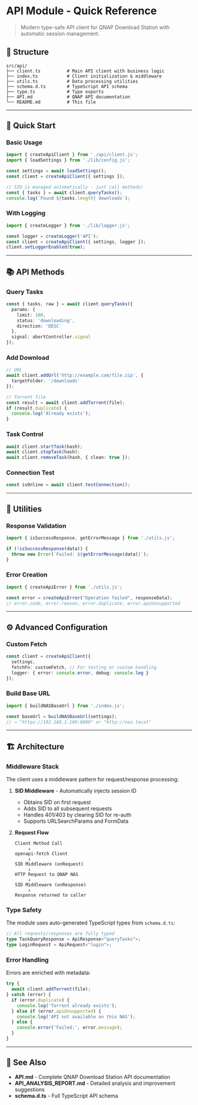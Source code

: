 # API Module - Quick Reference

> Modern type-safe API client for QNAP Download Station with automatic session management.

## 📂 Structure

```
src/api/
├── client.ts          # Main API client with business logic
├── index.ts           # Client initialization & middleware
├── utils.ts           # Data processing utilities
├── schema.d.ts        # TypeScript API schema
├── type.ts            # Type exports
├── API.md             # QNAP API documentation
└── README.md          # This file
```

---

## 🚀 Quick Start

### Basic Usage

```typescript
import { createApiClient } from './api/client.js';
import { loadSettings } from './lib/config.js';

const settings = await loadSettings();
const client = createApiClient({ settings });

// SID is managed automatically - just call methods!
const { tasks } = await client.queryTasks();
console.log(`Found ${tasks.length} downloads`);
```

### With Logging

```typescript
import { createLogger } from './lib/logger.js';

const logger = createLogger('API');
const client = createApiClient({ settings, logger });
client.setLoggerEnabled(true);
```

---

## 📚 API Methods

### Query Tasks
```typescript
const { tasks, raw } = await client.queryTasks({
  params: {
    limit: 100,
    status: 'downloading',
    direction: 'DESC'
  },
  signal: abortController.signal
});
```

### Add Download
```typescript
// URL
await client.addUrl('http://example.com/file.zip', {
  targetFolder: '/downloads'
});

// Torrent file
const result = await client.addTorrent(file);
if (result.duplicate) {
  console.log('Already exists');
}
```

### Task Control
```typescript
await client.startTask(hash);
await client.stopTask(hash);
await client.removeTask(hash, { clean: true });
```

### Connection Test
```typescript
const isOnline = await client.testConnection();
```

---

## 🔧 Utilities

### Response Validation
```typescript
import { isSuccessResponse, getErrorMessage } from './utils.js';

if (!isSuccessResponse(data)) {
  throw new Error(`Failed: ${getErrorMessage(data)}`);
}
```

### Error Creation
```typescript
import { createApiError } from './utils.js';

const error = createApiError("Operation failed", responseData);
// error.code, error.reason, error.duplicate, error.apiUnsupported
```

---

## ⚙️ Advanced Configuration

### Custom Fetch
```typescript
const client = createApiClient({
  settings,
  fetchFn: customFetch, // For testing or custom handling
  logger: { error: console.error, debug: console.log }
});
```

### Build Base URL
```typescript
import { buildNASBaseUrl } from './index.js';

const baseUrl = buildNASBaseUrl(settings);
// → "https://192.168.1.100:8080" or "http://nas.local"
```

---

## 🏗️ Architecture

### Middleware Stack

The client uses a middleware pattern for request/response processing:

1. **SID Middleware** - Automatically injects session ID
   - Obtains SID on first request
   - Adds SID to all subsequent requests
   - Handles 401/403 by clearing SID for re-auth
   - Supports URLSearchParams and FormData

2. **Request Flow**
   ```
   Client Method Call
        ↓
   openapi-fetch Client
        ↓
   SID Middleware (onRequest)
        ↓
   HTTP Request to QNAP NAS
        ↓
   SID Middleware (onResponse)
        ↓
   Response returned to caller
   ```

### Type Safety

The module uses auto-generated TypeScript types from `schema.d.ts`:

```typescript
// All requests/responses are fully typed
type TaskQueryResponse = ApiResponse<"queryTasks">;
type LoginRequest = ApiRequest<"login">;
```

### Error Handling

Errors are enriched with metadata:

```typescript
try {
  await client.addTorrent(file);
} catch (error) {
  if (error.duplicate) {
    console.log('Torrent already exists');
  } else if (error.apiUnsupported) {
    console.log('API not available on this NAS');
  } else {
    console.error('Failed:', error.message);
  }
}
```

---

## 📖 See Also

- **API.md** - Complete QNAP Download Station API documentation
- **API_ANALYSIS_REPORT.md** - Detailed analysis and improvement suggestions
- **schema.d.ts** - Full TypeScript API schema
